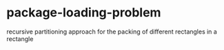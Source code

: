 package-loading-problem
=======================

recursive partitioning approach for the packing of different rectangles in a rectangle